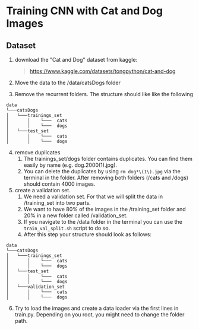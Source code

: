 # Training CNN with Cat and Dog Images

## Dataset
1. download the "Cat and Dog" dataset from kaggle: 
    > https://www.kaggle.com/datasets/tongpython/cat-and-dog

2. Move the data to the /data/catsDogs folder
3. Remove the recurrent folders. The structure should like like the following 

``` 
data
└───catsDogs
│   └───trainings_set
│       │    └───  cats
│       │    └───  dogs
│   └───test_set
│       │    └───  cats
│       │    └───  dogs

```

4. remove duplicates
   1. The trainings_set/dogs folder contains duplicates. You can find them easily by name (e.g. dog.2000(1).jpg).
   2. You can delete the duplicates by using `rm dog*\(1\).jpg` via the terminal in the folder. 
   After removing both folders (/cats and /dogs) should contain 4000 images.  
5. create a validation set.
   1. We need a validation set. For that we will split the data in /training_set into two parts.
   2. We want to have 80% of the images in the /training_set folder and 20% in a new folder called /validation_set.
   3. If you navigate to the /data folder in the terminal you can use the `train_val_split.sh` script to do so.
   4. After this step your structure should look as follows:
``` 
data
└───catsDogs
│   └───trainings_set
│       │    └───  cats
│       │    └───  dogs
│   └───test_set
│       │    └───  cats
│       │    └───  dogs
│   └───validation_set
│       │    └───  cats
│       │    └───  dogs

```

6. Try to load the images and create a data loader via the first lines in train.py. 
Depending on you root, you might need to change the folder path.